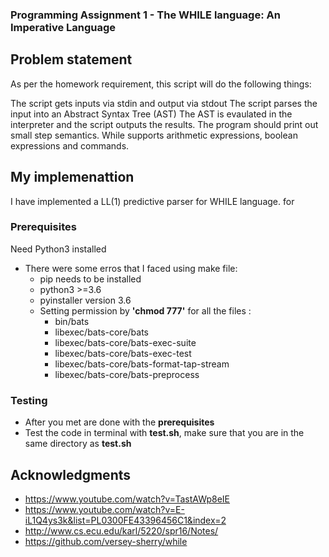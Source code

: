 

### Programming Assignment 1 - The WHILE language: An Imperative Language
 ## Problem statement ##
 As per the homework requirement, this script will do the following things:

The script gets inputs via stdin and output via stdout
The script parses the input into an Abstract Syntax Tree (AST)
The AST is evaulated in the interpreter and the script outputs the results.
The program should print out small step semantics.
While supports arithmetic expressions, boolean expressions and commands.



## My implemenattion

I have implemented a LL(1) predictive parser for WHILE language.  for
### Prerequisites


Need Python3 installed
* There were some erros that I faced using make file:
   - pip needs to be installed
   - python3 >=3.6
   - pyinstaller version 3.6
   - Setting permission by **'chmod 777'** for all the files :
       - bin/bats
       - libexec/bats-core/bats
       - libexec/bats-core/bats-exec-suite
       - libexec/bats-core/bats-exec-test
       - libexec/bats-core/bats-format-tap-stream
       - libexec/bats-core/bats-preprocess
    
    

### Testing
* After you met are done with the **prerequisites**
* Test the code in terminal with **test.sh**, make sure that you are in the same directory as **test.sh**


## Acknowledgments

* https://www.youtube.com/watch?v=TastAWp8eIE
* https://www.youtube.com/watch?v=E-iL1Q4ys3k&list=PL0300FE43396456C1&index=2
* http://www.cs.ecu.edu/karl/5220/spr16/Notes/
* https://github.com/versey-sherry/while
